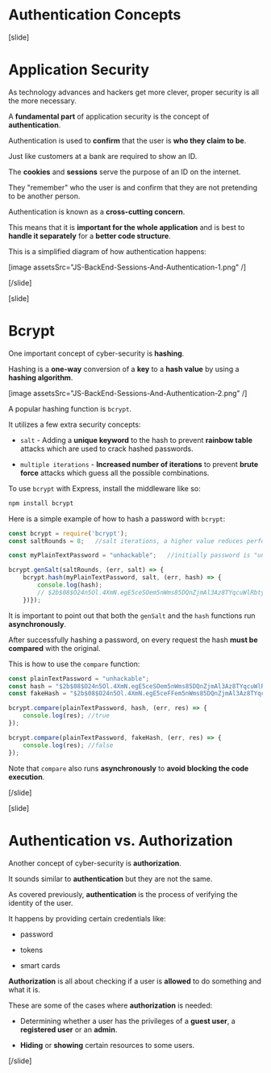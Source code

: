 # Authentication Concepts

[slide]

# Application Security

As technology advances and hackers get more clever, proper security is all the more necessary.

A **fundamental part** of application security is the concept of **authentication**.

Authentication is used to **confirm** that the user is **who they claim to be**.

Just like customers at a bank are required to show an ID.

The **cookies** and **sessions** serve the purpose of an ID on the internet.

They "remember" who the user is and confirm that they are not pretending to be another person.

Authentication is known as a **cross-cutting concern**.

This means that it is **important for the whole application** and is best to **handle it separately** for a **better code structure**.

This is a simplified diagram of how authentication happens:

[image assetsSrc="JS-BackEnd-Sessions-And-Authentication-1.png" /]

[/slide]

[slide]

# Bcrypt

One important concept of cyber-security is **hashing**.

Hashing is a **one-way** conversion of a **key** to a **hash value** by using a **hashing algorithm**.

[image assetsSrc="JS-BackEnd-Sessions-And-Authentication-2.png" /]

A popular hashing function is `bcrypt`.

It utilizes a few extra security concepts:

- `salt` - Adding a **unique keyword** to the hash to prevent **rainbow table** attacks which are used to crack hashed passwords.

- `multiple iterations` - **Increased number of iterations** to prevent **brute force** attacks which guess all the possible combinations.

To use `bcrypt` with Express, install the middleware like so:

```js
npm install bcrypt
```

Here is a simple example of how to hash a password with `bcrypt`:

```js
const bcrypt = require('bcrypt');
const saltRounds = 8;   //salt iterations, a higher value reduces performance

const myPlainTextPassword = "unhackable";   //initially password is "unhackable"

bcrypt.genSalt(saltRounds, (err, salt) => {
    bcrypt.hash(myPlainTextPassword, salt, (err, hash) => {
        console.log(hash);
        // $2b$08$O24n5Ol.4XmN.egE5ceSOem5nWms85DQnZjmAl3Az8TYqcuWlRbty
    })});
```

It is important to point out that both the `genSalt` and the `hash` functions run **asynchronously**.

After successfully hashing a password, on every request the hash **must be compared** with the original.

This is how to use the `compare` function:

```js
const plainTextPassword = "unhackable";
const hash = "$2b$08$O24n5Ol.4XmN.egE5ceSOem5nWms85DQnZjmAl3Az8TYqcuWlRbty";
const fakeHash = "$2b$08$O24n5Ol.4XmN.egE5ceFFem5nWms85DQnZjmAl3Az8TYqcuWlRbty"

bcrypt.compare(plainTextPassword, hash, (err, res) => {
    console.log(res); //true
});

bcrypt.compare(plainTextPassword, fakeHash, (err, res) => {
    console.log(res); //false
});
```

Note that `compare` also runs **asynchronously** to **avoid blocking the code execution**.

[/slide]

[slide]

# Authentication vs. Authorization

Another concept of cyber-security is **authorization**.

It sounds similar to **authentication** but they are not the same.

As covered previously, **authentication** is the process of verifying the identity of the user.

It happens by providing certain credentials like:

- password

- tokens

- smart cards

**Authorization** is all about checking if a user is **allowed** to do something and what it is.

These are some of the cases where **authorization** is needed:

- Determining whether a user has the privileges of a **guest user**, a **registered user** or an **admin**.

- **Hiding** or **showing** certain resources to some users.

[/slide]

